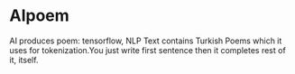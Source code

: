 # AIpoem
AI produces poem: tensorflow, NLP
Text contains Turkish Poems which it uses for tokenization.You just write first sentence then it completes rest of it, itself.
